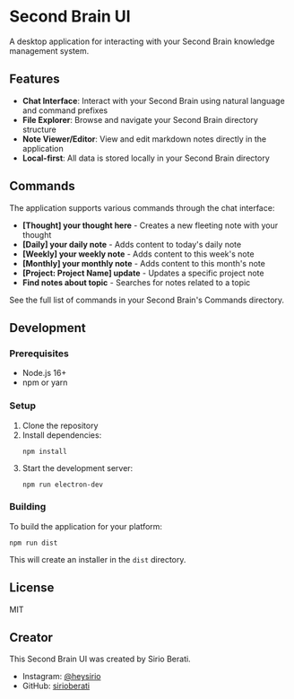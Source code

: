 # Second Brain UI

A desktop application for interacting with your Second Brain knowledge management system.

## Features

- **Chat Interface**: Interact with your Second Brain using natural language and command prefixes
- **File Explorer**: Browse and navigate your Second Brain directory structure
- **Note Viewer/Editor**: View and edit markdown notes directly in the application
- **Local-first**: All data is stored locally in your Second Brain directory

## Commands

The application supports various commands through the chat interface:

- **[Thought] your thought here** - Creates a new fleeting note with your thought
- **[Daily] your daily note** - Adds content to today's daily note
- **[Weekly] your weekly note** - Adds content to this week's note
- **[Monthly] your monthly note** - Adds content to this month's note
- **[Project: Project Name] update** - Updates a specific project note
- **Find notes about topic** - Searches for notes related to a topic

See the full list of commands in your Second Brain's Commands directory.

## Development

### Prerequisites

- Node.js 16+
- npm or yarn

### Setup

1. Clone the repository
2. Install dependencies:
   ```
   npm install
   ```
3. Start the development server:
   ```
   npm run electron-dev
   ```

### Building

To build the application for your platform:

```
npm run dist
```

This will create an installer in the `dist` directory.

## License

MIT 

## Creator

This Second Brain UI was created by Sirio Berati.

- Instagram: [@heysirio](https://www.instagram.com/heysirio)
- GitHub: [sirioberati](https://github.com/sirioberati) 